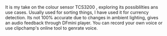 It is my take on the colour sensor TCS3200 , exploring its possiblilties ans use cases. Usually used for sorting things, I have used it for currency detection. Its not 100% accurate due to changes in ambient lighting, gives an audio feedback through DFmini player.
You can record your own voice or use clipchamp's online tool to genrate voice.
